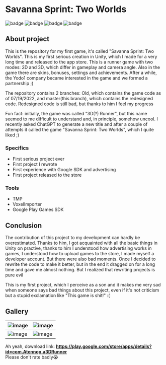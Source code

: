 # Savanna Sprint: Two Worlds

![badge](https://img.shields.io/static/v1?label=Engine&message=Unity&color=brightgreen&style=for-the-badge)
![badge](https://img.shields.io/static/v1?label=Language&message=C%23&color=blueviolet&style=for-the-badge)
![badge](https://img.shields.io/static/v1?label=architecture&message=MonoBehaviours&color=red&style=for-the-badge)
![badge](https://img.shields.io/static/v1?label=Platform&message=Android&color=blue&style=for-the-badge)

## About project

This is the repository for my first game, it's called "Savanna Sprint: Two Worlds". This is my first serious creation in Unity, which I made for a very long time and released to the app store. This is a runner game with two modes: 2D and 3D, which differ in gameplay and camera angle. Also in the game there are skins, bonuses, settings and achievements. After a while, the Yodo1 company became interested in the game and we formed a partnership ;)

The repository contains 2 branches: Old, which contains the game code as of 07/19/2022, and master(this branch), which contains the redesigned code. Redesigned code is still bad, but thanks to him I feel my progress

Fun fact: initially, the game was called "3D(?) Runner", but this name seemed to me difficult to understand and, in principle, somehow uncool. I recently asked ChatGPT to generate a new title and after a couple of attempts it called the game "Savanna Sprint: Two Worlds", which I quite liked ;)

### Specifics
 - First serious project ever
 - First project I rewrote
 - First experience with Google SDK and advertising
 - First project released to the store
 
### Tools
 - TMP
 - VoxelImporter
 - Google Play Games SDK
 
## Conclusion

The contribution of this project to my development can hardly be overestimated. Thanks to him, I got acquainted with all the basic things in Unity on practive, thanks to him I understood how advertising works in games, I understood how to upload games to the store, I made myself a developer account. But there were also bad moments. Once I decided to rewrite the code to make it better, but in the end it dragged on for a long time and gave me almost nothing. But I realized that rewriting projects is pure evil

This is my first project, which I perceive as a son and it makes me very sad when someone says bad things about this project, even if it's not criticism but a stupid exclamation like "This game is shit!" :(

## Gallery

| ![image](https://user-images.githubusercontent.com/73060890/236298554-4fe31478-af0a-411e-aab6-a7124ea37c0a.png) | ![image](https://user-images.githubusercontent.com/73060890/229309303-1afe5e2a-bce6-44f2-a4c4-a7682da3f9eb.png) |
| --- | --- |
| ![image](https://user-images.githubusercontent.com/73060890/229309323-0084c87c-5633-420c-875f-b7fc6177aaba.png) | ![image](https://user-images.githubusercontent.com/73060890/229309332-0469adbb-4620-4b74-8b57-c31893afbc39.png) |

Ah yeah, download link: **https://play.google.com/store/apps/details?id=com.Atennop.a3DRunner**
<br>Please don't rate badly😭
